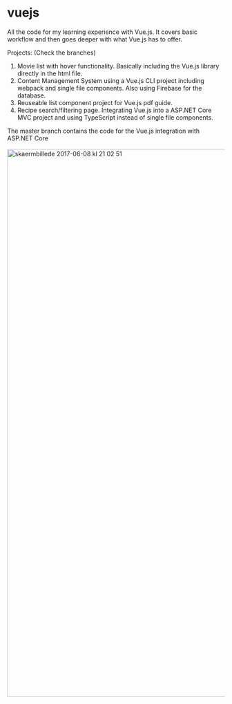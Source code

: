 # vuejs

All the code for my learning experience with Vue.js. It covers basic workflow and then goes deeper with what Vue.js has to offer.  

Projects: (Check the branches)
1. Movie list with hover functionality. Basically including the Vue.js library directly in the html file. 
2. Content Management System using a Vue.js CLI project including webpack and single file components. Also using Firebase for the database. 
3. Reuseable list component project for Vue.js pdf guide.
4. Recipe search/filtering page. Integrating Vue.js into a ASP.NET Core MVC project and using TypeScript instead of single file components.

The master branch contains the code for the Vue.js integration with ASP.NET Core
<br /><br/>
<img width="1267" alt="skaermbillede 2017-06-08 kl 21 02 51" src="https://user-images.githubusercontent.com/17901373/26945969-e800877c-4c8d-11e7-9480-47ac80eb7024.png">
